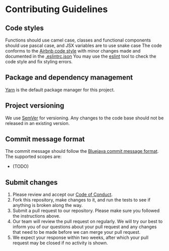 # Contributing Guidelines

## Code styles
Functions should use camel case, classes and functional components should use pascal case, and JSX variables are to use snake case
The code conforms to the [Airbnb code style](https://github.com/airbnb/javascript) with minor changes made and documented in the [.eslintrc.json](.eslintrc.json) You may use the [eslint](https://eslint.org/) tool to check the code style and fix styling errors.

## Package and dependency management

[Yarn](https://yarnpkg.com) is the default package manager for this project.

## Project versioning

We use [SemVer](http://semver.org/) for versioning.
Any changes to the code base should not be released in an existing version.

## Commit message format

The commit message should follow the [Bluejava commit message format](https://github.com/bluejava/git-commit-guide).
The supported scopes are:

- (TODO)

## Submit changes

1. Please review and accept our [Code of Conduct](CODE_OF_CONDUCT.md).
2. Fork this repository, make changes to it, and run the tests to see if anything is broken
along the way.
3. Submit a pull request to our repository. Please make sure you followed the instructions
above.
4. Our team will review the pull request on regularly. We will try our best to inform
you of our questions about your pull request and any changes that need to be made before we can merge
your pull request.
5. We expect your response within two weeks, after which your pull request may be closed if
no activity is shown.
